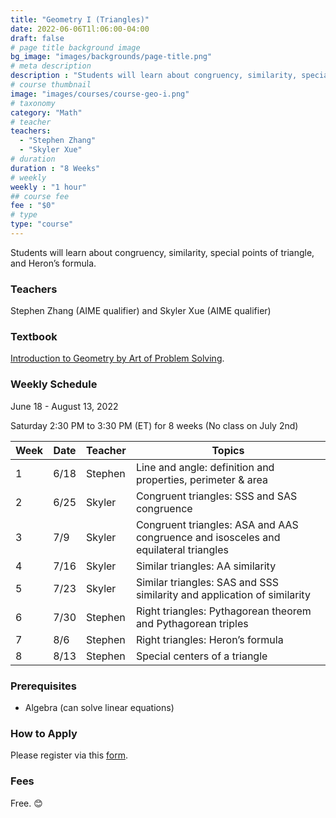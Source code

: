 ```yaml
---
title: "Geometry I (Triangles)"
date: 2022-06-06T1l:06:00-04:00
draft: false
# page title background image
bg_image: "images/backgrounds/page-title.png"
# meta description
description : "Students will learn about congruency, similarity, special points of triangle, and Heron’s formula."
# course thumbnail
image: "images/courses/course-geo-i.png"
# taxonomy
category: "Math"
# teacher
teachers:
  - "Stephen Zhang"
  - "Skyler Xue"
# duration
duration : "8 Weeks"
# weekly
weekly : "1 hour"
## course fee
fee : "$0"
# type
type: "course"
---
```


Students will learn about congruency, similarity, special points of triangle, and Heron’s formula.

### Teachers

Stephen Zhang (AIME qualifier) and Skyler Xue (AIME qualifier)

### Textbook

[Introduction to Geometry by Art of Problem Solving](https://artofproblemsolving.com/store/item/intro-geometry).

### Weekly Schedule

June 18 - August 13, 2022

Saturday 2:30 PM to 3:30 PM (ET) for 8 weeks (No class on July 2nd)

|Week | Date   |  Teacher   |  Topics
|-----|--------|------------|----------
|1    | 6/18   |  Stephen   |  Line and angle: definition and properties, perimeter & area
|2    | 6/25   |  Skyler    |  Congruent triangles: SSS and SAS congruence
|3    | 7/9    |  Skyler    |  Congruent triangles: ASA and AAS congruence and isosceles and equilateral triangles
|4    | 7/16   |  Skyler    |  Similar triangles: AA similarity
|5    | 7/23   |  Skyler    |  Similar triangles: SAS and SSS similarity and application of similarity
|6    | 7/30   |  Stephen   |  Right triangles: Pythagorean theorem and Pythagorean triples
|7    | 8/6    |  Stephen   |  Right triangles: Heron’s formula
|8    | 8/13   |  Stephen   |  Special centers of a triangle

### Prerequisites

* Algebra (can solve linear equations)

### How to Apply

Please register via this [form](https://forms.gle/vqCWoodbqgfKHmjs5).

### Fees

Free. 😊
